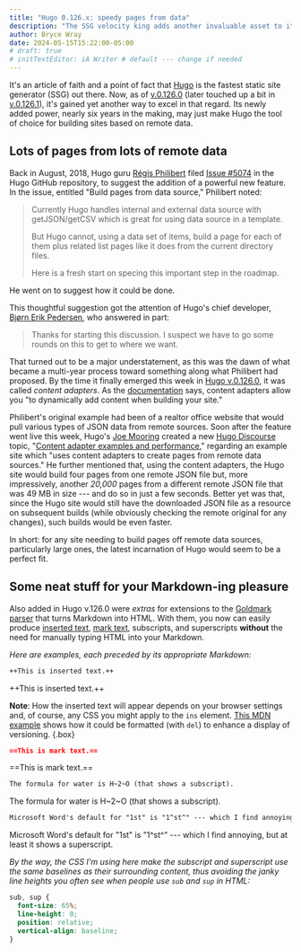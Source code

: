 ```yaml
---
title: "Hugo 0.126.x: speedy pages from data"
description: "The SSG velocity king adds another invaluable asset to its portfolio."
author: Bryce Wray
date: 2024-05-15T15:22:00-05:00
# draft: true
# initTextEditor: iA Writer # default --- change if needed
---
```


It's an article of faith and a point of fact that [Hugo](https://gohugo.io) is the fastest static site generator (SSG) out there. Now, as of [v.0.126.0](https://github.com/gohugoio/hugo/releases/tag/v0.126.0) (later touched up a bit in [v.0.126.1](https://github.com/gohugoio/hugo/releases/tag/v0.126.1)), it's gained yet another way to excel in that regard. Its newly added power, nearly six years in the making, may just make Hugo the tool of choice for building sites based on remote data.

<!--more-->

## Lots of pages from lots of remote data

Back in August, 2018, Hugo guru [Régis Philibert](https://github.com/regisphilibert) filed [Issue #5074](https://github.com/gohugoio/hugo/issues/5074) in the Hugo GitHub repository, to suggest the addition of a powerful new feature. In the issue, entitled "Build pages from data source," Philibert noted:

> Currently Hugo handles internal and external data source with getJSON/getCSV which is great for using data source in a template.
>
> But Hugo cannot, using a data set of items, build a page for each of them plus related list pages like it does from the current directory files.
> 
> Here is a fresh start on specing this important step in the roadmap.

He went on to suggest how it could be done.

This thoughtful suggestion got the attention of Hugo's chief developer, [Bjørn Erik Pedersen](https://github.com/bep), who answered in part:

> Thanks for starting this discussion. I suspect we have to go some rounds on this to get to where we want.

That turned out to be a major understatement, as this was the dawn of what became a multi-year process toward something along what Philibert had proposed. By the time it finally emerged this week in [Hugo v.0.126.0](https://github.com/gohugoio/hugo/releases/tag/v0.126.0), it was called *content adapters*. As the [documentation](https://gohugo.io/content-management/content-adapters/) says, content adapters allow you "to dynamically add content when building your site."

Philibert's original example had been of a realtor office website that would pull various types of JSON data from remote sources. Soon after the feature went live this week, Hugo's [Joe Mooring](https://github.com/jmooring) created a new [Hugo Discourse](https://discourse.gohugo.io/) topic, "[Content adapter examples and performance](https://discourse.gohugo.io/t/content-adapter-examples-and-performance/49830)," regarding an example site which "uses content adapters to create pages from remote data sources." He further mentioned that, using the content adapters, the Hugo site would build four pages from one remote JSON file but, more impressively, another *20,000* pages from a different remote JSON file that was 49 MB in size --- and do so in just a few seconds. Better yet was that, since the Hugo site would still have the downloaded JSON file as a resource on subsequent builds (while obviously checking the remote original for any changes), such builds would be even faster.

In short: for any site needing to build pages off remote data sources, particularly large ones, the latest incarnation of Hugo would seem to be a perfect fit.

## Some neat stuff for your Markdown-ing pleasure

Also added in Hugo v.126.0 were *extras* for extensions to the [Goldmark parser](https://github.com/yuin/goldmark/) that turns Markdown into HTML. With them, you now can easily produce [inserted text](https://developer.mozilla.org/en-US/docs/Web/HTML/Element/ins), [mark text](https://developer.mozilla.org/en-US/docs/Web/HTML/Element/mark), subscripts, and superscripts **without** the need for manually typing HTML into your Markdown.

*Here are examples, each preceded by its appropriate Markdown:*

```md
++This is inserted text.++
```

++This is inserted text.++

**Note**: How the inserted text will appear depends on your browser settings and, of course, any CSS you might apply to the `ins`  element. [This MDN example](https://developer.mozilla.org/en-US/docs/Web/HTML/Element/ins#try_it) shows how it could be formatted (with `del`) to enhance a display of versioning.
{.box}

```md
==This is mark text.==
```

==This is mark text.==

```md
The formula for water is H~2~O (that shows a subscript).
```

The formula for water is H~2~O (that shows a subscript).

```md
Microsoft Word's default for "1st" is "1^st^" --- which I find annoying, but at least it shows a superscript.
```

Microsoft Word's default for "1st" is "1^st^" --- which I find annoying, but at least it shows a superscript.

*By the way, the CSS I'm using here make the subscript and superscript use the same baselines as their surrounding content, thus avoiding the janky line heights you often see when people use `sub` and `sup` in HTML:*

```css
sub, sup {
  font-size: 65%;
  line-height: 0;
  position: relative;
  vertical-align: baseline;
}
```
